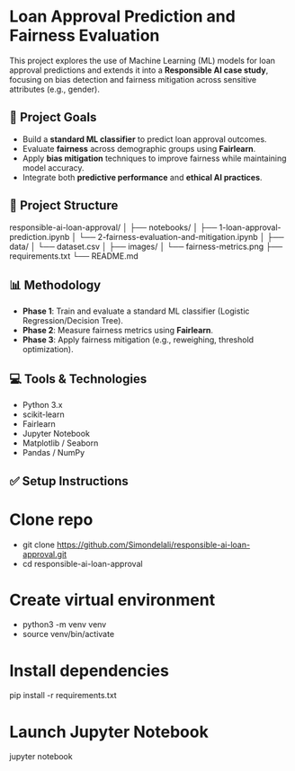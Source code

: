 # Loan Approval Prediction and Fairness Evaluation

This project explores the use of Machine Learning (ML) models for loan approval predictions and extends it into a **Responsible AI case study**, focusing on bias detection and fairness mitigation across sensitive attributes (e.g., gender).

## 📌 Project Goals

- Build a **standard ML classifier** to predict loan approval outcomes.
- Evaluate **fairness** across demographic groups using **Fairlearn**.
- Apply **bias mitigation** techniques to improve fairness while maintaining model accuracy.
- Integrate both **predictive performance** and **ethical AI practices**.

## 🚀 Project Structure

responsible-ai-loan-approval/
│
├── notebooks/
│ ├── 1-loan-approval-prediction.ipynb
│ └── 2-fairness-evaluation-and-mitigation.ipynb
│
├── data/
│ └── dataset.csv
│
├── images/
│ └── fairness-metrics.png
├── requirements.txt
└── README.md

## 📊 Methodology

- **Phase 1**: Train and evaluate a standard ML classifier (Logistic Regression/Decision Tree).
- **Phase 2**: Measure fairness metrics using **Fairlearn**.
- **Phase 3**: Apply fairness mitigation (e.g., reweighing, threshold optimization).

## 💻 Tools & Technologies

- Python 3.x
- scikit-learn
- Fairlearn
- Jupyter Notebook
- Matplotlib / Seaborn
- Pandas / NumPy

## ✅ Setup Instructions

# Clone repo

- git clone https://github.com/Simondelali/responsible-ai-loan-approval.git
- cd responsible-ai-loan-approval

# Create virtual environment

- python3 -m venv venv
- source venv/bin/activate

# Install dependencies

pip install -r requirements.txt

# Launch Jupyter Notebook

jupyter notebook
